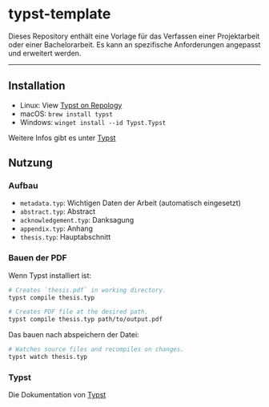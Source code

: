 # typst-template

Dieses Repository enthält eine Vorlage für das Verfassen einer Projektarbeit oder einer Bachelorarbeit. Es kann an spezifische Anforderungen angepasst und erweitert werden.

---

## Installation

- Linux: View [Typst on Repology][repology]
- macOS: `brew install typst`
- Windows: `winget install --id Typst.Typst`

Weitere Infos gibt es unter [Typst][typst-in]

## Nutzung

### Aufbau

- `metadata.typ`: Wichtigen Daten der Arbeit (automatisch eingesetzt)
- `abstract.typ`: Abstract
- `acknowledgement.typ`: Danksagung
- `appendix.typ`: Anhang
- `thesis.typ`: Hauptabschnitt

### Bauen der PDF

Wenn Typst installiert ist:

```sh
# Creates `thesis.pdf` in working directory.
typst compile thesis.typ

# Creates PDF file at the desired path.
typst compile thesis.typ path/to/output.pdf
```

Das bauen nach abspeichern der Datei:

```sh
# Watches source files and recompiles on changes.
typst watch thesis.typ
```

### Typst

Die Dokumentation von [Typst][typst]

[repology]: https://repology.org/project/typst/versions
[typst]: https://typst.app/docs/
[typst-in]: https://github.com/typst/typst

